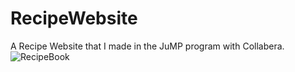 # RecipeWebsite
A Recipe Website that I made in the JuMP program with Collabera.
![RecipeBook]("./recipebook.jpg")
